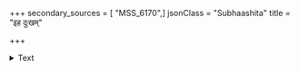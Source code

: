 +++
secondary_sources = [ "MSS_6170",]
jsonClass = "Subhaashita"
title = "इह दुःखम्"

+++

<details><summary>Text</summary>

इह दुःखं लयः प्रोक्तो दुःखं हर्तुं लयः क्षमः।  
दुःखे शुभे लयो दुःखं दुःखं किं तस्य कथ्यते॥
</details>
